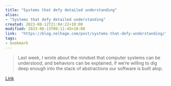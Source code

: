 ```yaml
---
title: "Systems that defy detailed understanding"
alias:
- "Systems that defy detailed understanding"
created: 2023-08-12T21:04:22+10:00
modified: 2023-08-13T00:11:49+10:00
link:  "https://blog.nelhage.com/post/systems-that-defy-understanding/"
tags:
- bookmark
---
```


> Last week, I wrote about the mindset that computer systems can be understood, and behaviors can be explained, if we’re willing to dig deep enough into the stack of abstractions our software is built atop.

[Link](https://blog.nelhage.com/post/systems-that-defy-understanding/)